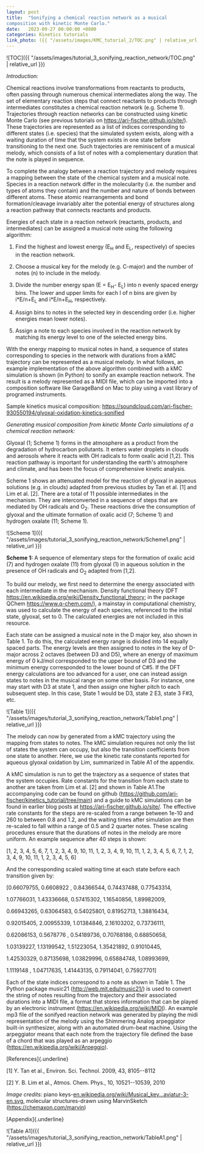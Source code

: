 ```yaml
---
layout: post
title:  "Sonifying a chemical reaction network as a musical
composition with kinetic Monte Carlo."
date:   2023-09-27 00:00:00 +0800
categories: Kinetics tutorials
link_photo: ({{ "/assets/images/KMC_tutorial_2/TOC.png" | relative_url }})
---
```


![TOC]({{ "/assets/images/tutorial_3_sonifying_reaction_network/TOC.png" | relative_url }})


*Introduction:*

Chemical reactions involve transformations from reactants to products,
often passing through numerous chemical intermediates along the way. The
set of elementary reaction steps that connect reactants to products
through intermediates constitutes a chemical reaction network (e.g.
Scheme 1). Trajectories through reaction networks can be constructed
using kinetic Monte Carlo (see previous tutorials on
<https://ari-fischer.github.io/site/>). These trajectories are
represented as a list of indices corresponding to different states (i.e.
species) that the simulated system exists, along with a waiting duration
of time that the system exists in one state before transitioning to the
next one. Such trajectories are reminiscent of a musical melody, which
consists of a list of notes with a complementary duration that the note
is played in sequence.

To complete the analogy between a reaction trajectory and melody
requires a mapping between the state of the chemical system and a
musical note. Species in a reaction network differ in the molecularity
(i.e. the number and types of atoms they contain) and the number and
nature of bonds between different atoms. These atomic rearrangements and
bond formation/cleavage invariably alter the potential energy of
structures along a reaction pathway that connects reactants and
products.

Energies of each state in a reaction network (reactants, products, and
intermediates) can be assigned a musical note using the following
algorithm:

1.  Find the highest and lowest energy (E<sub>H</sub> and E<sub>L</sub>, respectively) of
    species in the reaction network.

2.  Choose a musical key for the melody (e.g. C-major) and the number of
    notes (n) to include in the melody.

3.  Divide the number energy span (E = E<sub>H</sub>- E<sub>L</sub>) into n evenly spaced
    energy bins. The lower and upper limits for each I of n bins are
    given by i\*E/n+E<sub>L</sub> and i\*E/n+E<sub>H</sub>, respectively.

4.  Assign bins to notes in the selected key in descending order (i.e.
    higher energies mean lower notes).

5.  Assign a note to each species involved in the reaction network by
    matching its energy level to one of the selected energy bins.

With the energy mapping to musical notes in hand, a sequence of states
corresponding to species in the network with durations from a kMC
trajectory can be represented as a musical melody. In what follows, an
example implementation of the above algorithm combined with a kMC
simulation is shown (in Python) to sonify an example reaction network.
The result is a melody represented as a MIDI file, which can be imported
into a composition software like GarageBand on Mac to play using a vast
library of programed instruments.

Sample kinetics musical composition:
<https://soundcloud.com/ari-fischer-930550194/glyoxal-oxidation-kinetics-sonified>

*Generating musical composition from kinetic Monte Carlo simulations of
a chemical reaction network:*

Glyoxal (1; Scheme 1) forms in the atmosphere as a product from the
degradation of hydrocarbon pollutants. It enters water droplets in
clouds and aerosols where it reacts with OH radicals to form oxalic acid
\[1,2\]. This reaction pathway is important for understanding the
earth's atmosphere and climate, and has been the focus of comprehensive
kinetic analysis.

Scheme 1 shows an attenuated model for the reaction of glyoxal in
aqueous solutions (e.g. in clouds) adapted from previous studies by Tan
et al. \[1\] and Lim et al. \[2\]. There are a total of 11 possible
intermediates in the mechanism. They are interconverted in a sequence of
steps that are mediated by OH radicals and O<sub>2</sub>. These reactions drive
the consumption of glyoxal and the ultimate formation of oxalic acid (7;
Scheme 1) and hydrogen oxalate (11; Scheme 1).

![Scheme 1]({{ "/assets/images/tutorial_3_sonifying_reaction_network/Scheme1.png" | relative_url }})

**Scheme 1:** A sequence of elementary steps for the formation of oxalic
acid (7) and hydrogen oxalate (11) from glyoxal (1) in aqueous solution
in the presence of OH radicals and O<sub>2</sub> adapted from \[1,2\].

To build our melody, we first need to determine the energy associated
with each intermediate in the mechanism. Density functional theory (DFT
https://en.wikipedia.org/wiki/Density_functional_theory; in the package
QChem https://www.q-chem.com/), a mainstay in computational chemistry,
was used to calculate the energy of each species, referenced to the
initial state, glyoxal, set to 0. The calculated energies are not
included in this resource.

Each state can be assigned a musical note in the D major key, also shown
in Table 1. To do this, the calculated energy range is divided into 14
equally spaced parts. The energy levels are then assigned to notes in
the key of D-major across 2 octaves (between D3 and D5), where an energy
of maximum energy of 0 kJ/mol corresponded to the upper bound of D3 and
the minimum energy corresponded to the lower bound of C#5. If the DFT
energy calculations are too advanced for a user, one can instead assign
states to notes in the musical range on some other basis. For instance,
one may start with D3 at state 1, and then assign one higher pitch to
each subsequent step. In this case, State 1 would be D3, state 2 E3,
state 3 F#3, etc.

![Table 1]({{ "/assets/images/tutorial_3_sonifying_reaction_network/Table1.png" | relative_url }})

The melody can now by generated from a kMC trajectory using the mapping
from states to notes. The kMC simulation requires not only the list of
states the system can occupy, but also the transition coefficients from
one state to another. Here, we use the kinetic rate constants reported
for aqueous glyoxal oxidation by Lim, summarized in Table A1 of the
appendix.

A kMC simulation is run to get the trajectory as a sequence of states
that the system occupies. Rate constants for the transition from each
state to another are taken from Lim et al. \[2\] and shown in Table
A1.The accompanying code can be found on github
(<https://github.com/ari-fischer/kinetics_tutorial/tree/main>) and a
guide to kMC simulations can be found in earlier blog posts at
https://ari-fischer.github.io/site/. The effective rate constants for
the steps are re-scaled from a range between 1e-10 and 260 to between
0.8 and 1.2, and the waiting times after simulation are then re-scaled
to fall within a range of 0.5 and 2 quarter notes. These scaling
procedures ensure that the durations of notes in the melody are more
uniform. An example sequence after 40 steps is shown:

\[1, 2, 3, 4, 5, 6, 7, 1, 2, 3, 4, 9, 10, 11, 1, 2, 3, 4, 9, 10, 11, 1,
2, 3, 4, 5, 6, 7, 1, 2, 3, 4, 9, 10, 11, 1, 2, 3, 4, 5, 6\]

And the corresponding scaled waiting time at each state before each
transition given by:

\[0.66079755, 0.6608922 , 0.84366544, 0.74437488, 0.77543314,

1.07766031, 1.43336668, 0.57415302, 1.16540856, 1.89982009,

0.66943265, 0.63064583, 0.54025801, 0.81952713, 1.38816434,

0.92015405, 2.00955339, 1.01384846, 2.16103202, 0.73736111,

0.62086153, 0.5678776 , 0.54189736, 0.70768186, 0.68850658,

1.03139227, 1.13199542, 1.51223054, 1.35421892, 0.91010445,

1.42530329, 0.87135698, 1.03829996, 0.65884748, 1.08993699,

1.1119148 , 1.04717635, 1.41443135, 0.79114041, 0.75927701\]

Each of the state indices correspond to a note as shown in Table 1. The
Python package music21 (<http://web.mit.edu/music21/>) is used to
convert the string of notes resulting from the trajectory and their
associated durations into a MIDI file, a format that stores information
that can be played by an electronic instrument
(<https://en.wikipedia.org/wiki/MIDI>). An example mp3 file of the
sonifyed reaction network was generated by playing the midi
representation of the melody using the Shimmering Analog arpeggiator
built-in synthesizer, along with an automated drum-beat machine. Using
the arpeggiator means that each note from the trajectory file defined
the base of a chord that was played as an arpeggio
(<https://en.wikipedia.org/wiki/Arpeggio>).

[References]{.underline}

\[1\] Y. Tan et al., Environ. Sci. Technol. 2009, 43, 8105--8112

\[2\] Y. B. Lim et al., Atmos. Chem. Phys., 10, 10521--10539, 2010

*Image credits:* piano
keys-[en.wikipedia.org/wiki/Musical_key...aviatur-3-en.svg](https://gate.sc?url=https%3A%2F%2Fen.wikipedia.org%2Fwiki%2FMusical_keyboard%23%2Fmedia%2FFile%3AKlaviatur-3-en.svg&token=29d3e8-1-1695816917603),
molecular structures-drawn using MarvinSketch
(<https://chemaxon.com/marvin>)

[Appendix]{.underline}

![Table A1]({{ "/assets/images/tutorial_3_sonifying_reaction_network/TableA1.png" | relative_url }})
